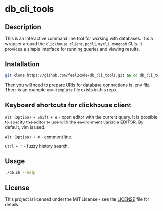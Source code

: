 # db_cli_tools

## Description
This is an interactive command line tool for working with databases.
It is a wrapper around the `clickhouse client`, `pgcli`, `mycli`, `mongosh` CLIs.
It provides a simple interface for running queries and viewing results.

## Installation
```bash
git clone https://github.com/feel2code/db_cli_tools.git && cd db_cli_tools && chmod +x install.sh && ./install.sh
```

Then you will need to prepare URIs for database connections in .env file. There is an example `env-template` file exists in this repo.

## Keyboard shortcuts for clickhouse client
`Alt (Option) + Shift + e` - open editor with the current query. It is possible to specify the editor to use with the environment variable EDITOR. By default, vim is used.

`Alt (Option) + #` - comment line.

`Ctrl + r` - fuzzy history search.

## Usage
```bash
./db.sh --help
```

## License
This project is licensed under the MIT License - see the [LICENSE](LICENSE) file for details.
